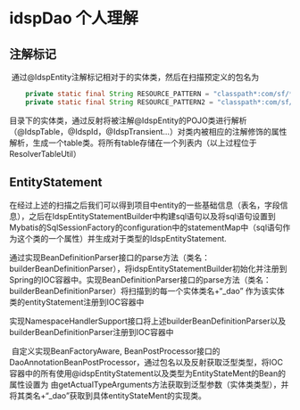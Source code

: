 # idspDao 个人理解

## 注解标记

​	通过@IdspEntity注解标记相对于的实体类，然后在扫描预定义的包名为

```java
	private static final String RESOURCE_PATTERN = "classpath*:com/sf/**/entity/**/*.class";
	private static final String RESOURCE_PATTERN2 = "classpath*:com/sf/**/model/**/*.class";
```
​	目录下的实体类，通过反射将被注解@IdspEntity的POJO类进行解析（@IdspTable，@IdspId，@IdspTransient...）对类内被相应的注解修饰的属性解析，生成一个table类。将所有table存储在一个列表内（以上过程位于ResolverTableUtil）

## EntityStatement

​	在经过上述的扫描之后我们可以得到项目中entity的一些基础信息（表名，字段信息），之后在IdspEntityStatementBuilder中构建sql语句以及将sql语句设置到Mybatis的SqlSessionFactory的configuration中的statementMap中（sql语句作为这个类的一个属性）并生成对于类型的IdspEntityStatement<T>.

​	通过实现BeanDefinitionParser接口的parse方法（类名：builderBeanDefinitionParser），将idspEntityStatementBuilder初始化并注册到Spring的IOC容器中。实现BeanDefinitionParser接口的parse方法（类名：builderBeanDefinitionParser）将扫描到的每一个实体类名+“_dao” 作为该实体类的entityStatement注册到IOC容器中

​	实现NamespaceHandlerSupport接口将上述builderBeanDefinitionParser以及builderBeanDefinitionParser注册到IOC容器中

​	自定义实现BeanFactoryAware, BeanPostProcessor接口的DaoAnnotationBeanPostProcessor，通过包名以及反射获取泛型类型，将IOC容器中的所有使用@idspEntityStatement以及类型为EntityStateMent的Bean的属性设置为 由getActualTypeArguments方法获取到泛型参数（实体类类型），并将其类名+“_dao”获取到具体entityStateMent的实现类。

